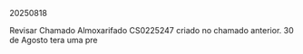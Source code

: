 
20250818

Revisar  Chamado Almoxarifado CS0225247 criado no chamado anterior.
30 de Agosto tera uma pre


